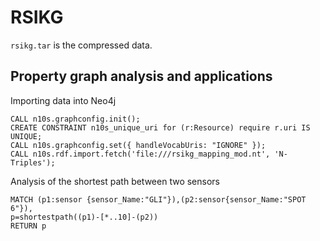 # RSIKG

`rsikg.tar` is the compressed data.
## Property graph analysis and applications
Importing data into Neo4j
```
CALL n10s.graphconfig.init();
CREATE CONSTRAINT n10s_unique_uri for (r:Resource) require r.uri IS UNIQUE;
CALL n10s.graphconfig.set({ handleVocabUris: "IGNORE" });
CALL n10s.rdf.import.fetch('file:///rsikg_mapping_mod.nt', 'N-Triples');
```

Analysis of the shortest path between two sensors
```
MATCH (p1:sensor {sensor_Name:"GLI"}),(p2:sensor{sensor_Name:"SPOT 6"}),
p=shortestpath((p1)-[*..10]-(p2))
RETURN p 
```
